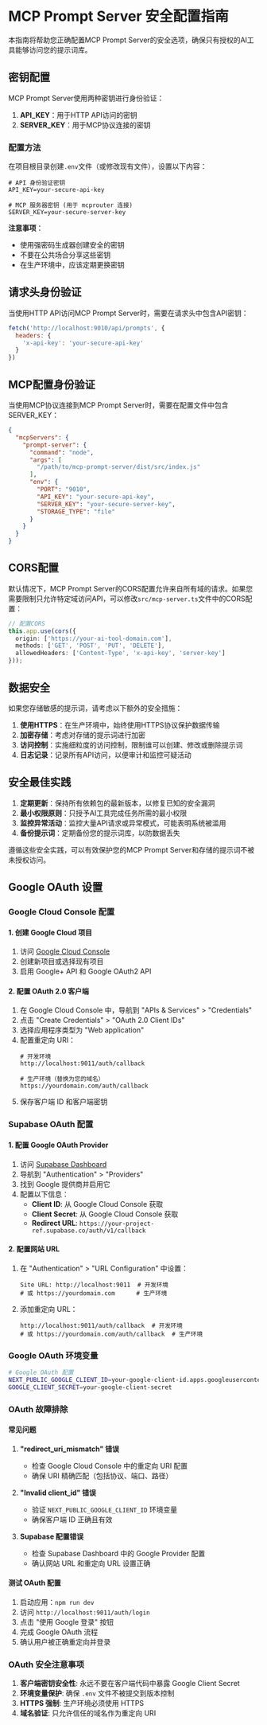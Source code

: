 # MCP Prompt Server 安全配置指南

本指南将帮助您正确配置MCP Prompt Server的安全选项，确保只有授权的AI工具能够访问您的提示词库。

## 密钥配置

MCP Prompt Server使用两种密钥进行身份验证：

1. **API_KEY**：用于HTTP API访问的密钥
2. **SERVER_KEY**：用于MCP协议连接的密钥

### 配置方法

在项目根目录创建`.env`文件（或修改现有文件），设置以下内容：

```
# API 身份验证密钥
API_KEY=your-secure-api-key

# MCP 服务器密钥 (用于 mcprouter 连接)
SERVER_KEY=your-secure-server-key
```

**注意事项**：
- 使用强密码生成器创建安全的密钥
- 不要在公共场合分享这些密钥
- 在生产环境中，应该定期更换密钥

## 请求头身份验证

当使用HTTP API访问MCP Prompt Server时，需要在请求头中包含API密钥：

```javascript
fetch('http://localhost:9010/api/prompts', {
  headers: {
    'x-api-key': 'your-secure-api-key'
  }
})
```

## MCP配置身份验证

当使用MCP协议连接到MCP Prompt Server时，需要在配置文件中包含SERVER_KEY：

```json
{
  "mcpServers": {
    "prompt-server": {
      "command": "node",
      "args": [
        "/path/to/mcp-prompt-server/dist/src/index.js"
      ],
      "env": {
        "PORT": "9010",
        "API_KEY": "your-secure-api-key",
        "SERVER_KEY": "your-secure-server-key",
        "STORAGE_TYPE": "file"
      }
    }
  }
}
```

## CORS配置

默认情况下，MCP Prompt Server的CORS配置允许来自所有域的请求。如果您需要限制只允许特定域访问API，可以修改`src/mcp-server.ts`文件中的CORS配置：

```typescript
// 配置CORS
this.app.use(cors({
  origin: ['https://your-ai-tool-domain.com'],
  methods: ['GET', 'POST', 'PUT', 'DELETE'],
  allowedHeaders: ['Content-Type', 'x-api-key', 'server-key']
}));
```

## 数据安全

如果您存储敏感的提示词，请考虑以下额外的安全措施：

1. **使用HTTPS**：在生产环境中，始终使用HTTPS协议保护数据传输
2. **加密存储**：考虑对存储的提示词进行加密
3. **访问控制**：实施细粒度的访问控制，限制谁可以创建、修改或删除提示词
4. **日志记录**：记录所有API访问，以便审计和监控可疑活动

## 安全最佳实践

1. **定期更新**：保持所有依赖包的最新版本，以修复已知的安全漏洞
2. **最小权限原则**：只授予AI工具完成任务所需的最小权限
3. **监控异常活动**：监控大量API请求或异常模式，可能表明系统被滥用
4. **备份提示词**：定期备份您的提示词库，以防数据丢失

遵循这些安全实践，可以有效保护您的MCP Prompt Server和存储的提示词不被未授权访问。

## Google OAuth 设置

### Google Cloud Console 配置

#### 1. 创建 Google Cloud 项目

1. 访问 [Google Cloud Console](https://console.cloud.google.com/)
2. 创建新项目或选择现有项目
3. 启用 Google+ API 和 Google OAuth2 API

#### 2. 配置 OAuth 2.0 客户端

1. 在 Google Cloud Console 中，导航到 "APIs & Services" > "Credentials"
2. 点击 "Create Credentials" > "OAuth 2.0 Client IDs"
3. 选择应用程序类型为 "Web application"
4. 配置重定向 URI：
   ```
   # 开发环境
   http://localhost:9011/auth/callback
   
   # 生产环境（替换为您的域名）
   https://yourdomain.com/auth/callback
   ```
5. 保存客户端 ID 和客户端密钥

### Supabase OAuth 配置

#### 1. 配置 Google OAuth Provider

1. 访问 [Supabase Dashboard](https://app.supabase.com/)
2. 导航到 "Authentication" > "Providers"
3. 找到 Google 提供商并启用它
4. 配置以下信息：
   - **Client ID**: 从 Google Cloud Console 获取
   - **Client Secret**: 从 Google Cloud Console 获取
   - **Redirect URL**: `https://your-project-ref.supabase.co/auth/v1/callback`

#### 2. 配置网站 URL

1. 在 "Authentication" > "URL Configuration" 中设置：
   ```
   Site URL: http://localhost:9011  # 开发环境
   # 或 https://yourdomain.com      # 生产环境
   ```

2. 添加重定向 URL：
   ```
   http://localhost:9011/auth/callback  # 开发环境
   # 或 https://yourdomain.com/auth/callback  # 生产环境
   ```

### Google OAuth 环境变量

```bash
# Google OAuth 配置
NEXT_PUBLIC_GOOGLE_CLIENT_ID=your-google-client-id.apps.googleusercontent.com
GOOGLE_CLIENT_SECRET=your-google-client-secret
```

### OAuth 故障排除

#### 常见问题

1. **"redirect_uri_mismatch" 错误**
   - 检查 Google Cloud Console 中的重定向 URI 配置
   - 确保 URI 精确匹配（包括协议、端口、路径）

2. **"Invalid client_id" 错误**
   - 验证 `NEXT_PUBLIC_GOOGLE_CLIENT_ID` 环境变量
   - 确保客户端 ID 正确且有效

3. **Supabase 配置错误**
   - 检查 Supabase Dashboard 中的 Google Provider 配置
   - 确认网站 URL 和重定向 URL 设置正确

#### 测试 OAuth 配置

1. 启动应用：`npm run dev`
2. 访问 `http://localhost:9011/auth/login`
3. 点击 "使用 Google 登录" 按钮
4. 完成 Google OAuth 流程
5. 确认用户被正确重定向并登录

### OAuth 安全注意事项

1. **客户端密钥安全性**: 永远不要在客户端代码中暴露 Google Client Secret
2. **环境变量保护**: 确保 `.env` 文件不被提交到版本控制
3. **HTTPS 强制**: 生产环境必须使用 HTTPS
4. **域名验证**: 只允许信任的域名作为重定向 URI
